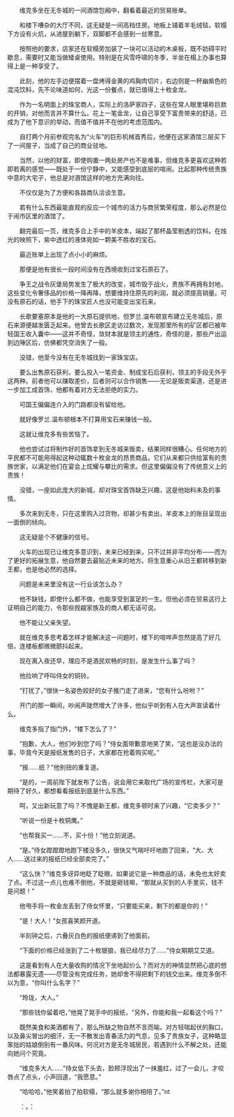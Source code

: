 　　维克多坐在无冬城的一间酒馆包厢中，翻看着最近的贸易账单。

　　和楼下嘈杂的大厅不同，这无疑是一间高档住房。地板上铺着羊毛绒毯，软榻下方设有火炕，从进屋到躺下，双脚都不会感到一丝寒意。

　　按照他的要求，店家还在软榻旁加装了一块可以活动的木桌板，既不妨碍平时歇息，需要时又能当做矮桌使用。特别是在风雪呼啸的冬季，半坐在榻上办事也算得上是一种享受了。

　　此刻，他的左手边便摆着一盘烤得金黄的鸡胸肉切片，右边则是一杯幽紫色的混沌饮料，先不论味道如何，光这一份餐点，就已值得上十枚金龙。

　　作为一名明面上的珠宝商人，实际上的洛萨家四子，这些在常人眼里堪称巨款的开销，对他而言并不算什么。花上一笔金龙，让自己享受下富贵带来的舒适，已成为了他下意识的举动，而值不值并不在他的考虑范围内。

　　自打两个月前参观完名为“火车”的巨形机械首秀后，他便在这家酒馆三层买下了一间屋子，当成了自己的商业驻地。

　　当然，以他的财富，即使购置一两处房产也不是难事，但维克多更喜欢这种若即若离的感觉——既处于一份宁静中，又能感受到底层的喧闹。比起那种传统贵族中意的大宅子，他总是对酒馆这样的地方充满向往。

　　不仅仅是为了方便和各路商队洽谈生意。

　　若有什么东西最能直观的反应一个城市的活力与商贸繁荣程度，那么必然是位于闹市区里的酒馆了。

　　翻完最后一页，维克多合上手中的羊皮本，端起了那杯晶莹剔透的饮料。在烛光的映照下，紫中透红的液体宛如一颗美不胜收的宝石。

　　最近账单上出现了点小小的麻烦。

　　那便是他有很长一段时间没有在西境收到过宝石原石了。

　　争王之战令灰堡局势发生了极大的改变，城市毁于战火，贵族不再拥有封地，这些变化令奢侈品的价格一降再降，想要维持住原先的利润，就必须提高销量。可没有原石的话，他手下的珠宝匠人也没可能变出宝石来。

　　长歌要塞原本是他的一大原石提供地，但罗兰.温布顿宣布建立无冬城后，原石来源便越发匮乏起来。他曾去长歌区走访过数次，发现那里所有的矿区都已被年轻国王收入囊中——这并不奇怪，敛财本就是领主的通性，奇怪的是，那些产出运到边陲区后，仿佛都凭空消失了一般。

　　没错，他至今没有在无冬城找到一家珠宝店。

　　要么出售原石获利，要么投入一笔资金、制成宝石后获利，领主的手段无外乎这两种。前者他可以赚取差价，后者则可以合作销售——无论是贩卖渠道、还是进一步加工成首饰，他都有着对方无法拒绝的实力。

　　可国王偏偏连介入的门路都没有留给他。

　　就好像罗兰.温布顿根本不打算用宝石来赚钱一般。

　　这就让维克多有些苦恼了。

　　他也尝试过将制作好的首饰拿到无冬城来贩卖，结果同样很糟心。任何地方的平民都不可能用得起这种动辄数十枚金龙的昂贵商品，它们从来都只供给富有的贵族世家，以满足他们在宴会上炫耀与攀比的需求。但这里偏偏没有了传统意义上的贵族！

　　没错，一座如此庞大的新城，却对珠宝首饰缺乏兴趣，这是他始料未及的事情。

　　多次来到无冬，只在这里购入过货物，却甚少有卖出，羊皮本上的账目呈现出一面倒的倾向。

　　这无疑是个不健康的信号。

　　火车的出现已让维克多意识到，未来已经到来，只不过并非平均分布——而为了更好的拓展生意，他自然要去最贴近未来的地方。将生意重心从旧王都转移到新王都，也是他必然的选择。

　　问题是未来里没有这一行业该怎么办？

　　他不缺钱，即使什么都不做，也能享受到富足的一生。但他必须在贸易这行上证明自己的能力，令那些觊觎家族及的商人都无话可说。

　　他不能让父亲失望。

　　就在维克多思考着怎样才能解决这一问题时，楼下的喧哗声忽然提高了好几倍，连楼板都微微颤抖起来。

　　现在离入夜还早，理应不是酒民欢畅的时刻，是发生什么事了吗？

　　他拉响了呼叫侍女的铜铃。

　　“打扰了，”很快一名姿色姣好的女子推门走了进来，“您有什么吩咐？”

　　开门的那一瞬间，吵闹声陡然增大了许多，他似乎听到有人在大声宣读着什么。

　　维克多指了指门外，“楼下怎么了？”

　　“抱歉，大人，他们吵到您了吗？”侍女面带歉意地笑了笑，“这也是没办法的事，毕竟今天是报纸发售的日子，大家都在抢着购买呢。”

　　“报……纸？”他别扭的重复道。

　　“是的，一周前陛下就发布了公告，说会用它来取代广场的宣传栏，大家可是期待了好久，都想看看报纸到底是什么东西。”

　　呵，又出新玩意了吗？不愧是新王都，维克多顿时来了兴趣，“它卖多少？”

　　“听说一份是十枚铜鹰。”

　　“也帮我买一……不，买十份！”他立刻说道。

　　“是。”侍女蹬蹬蹬地跑下楼没多久，很快又气喘吁吁地跑了回来，“大、大人……送过来的报纸已经全部卖完了。”

　　“这么快？”维克多讶异地眨了眨眼，如果说它是一种商品的话，未免也太好卖了点。不过这一点儿也难不倒他，不就是砸钱嘛，“那就从买到的人手里买，钱不是问题！”

　　他甩手将一枚金龙丢到了侍女怀里，“只要能买来，剩下的都是你的！”

　　“是！大人！”女孩喜笑颜开道。

　　半刻钟之后，六叠灰白色的报纸便递到了他面前。

　　“下面的价格已经涨到了二十枚银狼，我已经尽力了……”侍女期期艾艾道。

　　这是看到有人在大量收购的情况下坐地起价么？而对方的神情显然把心底的想法都暴露无遗——尽管没有完成任务，她却舍不得把剩下的钱交出来。维克多倒不以为意，“你叫什么名字？”

　　“玲珑，大人。”

　　“那些钱你留着吧，”他晃了晃手中的报纸，“另外，你能和我一起看这个吗？”

　　既然美食和美酒都有了，那么所缺之物自然不言而喻。对方轻喘起伏的胸口，以及鼻尖冒出的细汗，无一不散发出青春活力的气息，见多了贵族女子，这种略显笨拙的姑娘倒别有一番风味。何况对方是无冬城居民，若遇到什么不解之处，还能向她问个究竟。

　　“维克多大人……”侍女低下头去，脸颊浮现出了一抹羞红，过了一会儿，才咬唇点了点头，小声回道，“我愿意。”

　　“哈哈哈，”他笑着拍了拍软榻，“那么就多谢你相陪了。”nt

　　：。：
